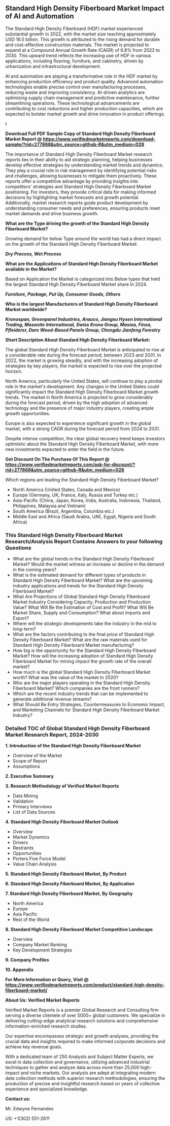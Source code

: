 <h2>Standard High Density Fiberboard Market Impact of AI and Automation</h2><p>The Standard High Density Fiberboard (HDF) market experienced substantial growth in 2022, with the market size reaching approximately USD 18.5 billion. This growth is attributed to the rising demand for durable and cost-effective construction materials. The market is projected to expand at a Compound Annual Growth Rate (CAGR) of 6.8% from 2023 to 2030. This upward trend reflects the increasing use of HDF in various applications, including flooring, furniture, and cabinetry, driven by urbanization and infrastructural development.</p><p>AI and automation are playing a transformative role in the HDF market by enhancing production efficiency and product quality. Advanced automation technologies enable precise control over manufacturing processes, reducing waste and improving consistency. AI-driven analytics are optimizing supply chain management and predictive maintenance, further streamlining operations. These technological advancements are contributing to cost reductions and higher production capacities, which are expected to bolster market growth and drive innovation in product offerings.</p>t</p><p id="" class=""><strong>Download Full PDF Sample Copy of Standard High Density Fiberboard Market Report @ <a href="https://www.verifiedmarketreports.com/download-sample/?rid=277868&utm_source=github-R&utm_medium=028" target="_blank">https://www.verifiedmarketreports.com/download-sample/?rid=277868&utm_source=github-R&utm_medium=028</a></strong></p><p>The importance of&nbsp;Standard High Density Fiberboard Market research reports lies in their ability to aid strategic planning, helping businesses develop effective strategies by understanding market trends and dynamics. They play a crucial role in risk management by identifying potential risks and challenges, allowing businesses to mitigate them proactively. These reports offer a competitive advantage by providing insights into competitors' strategies and Standard High Density Fiberboard Market positioning. For investors, they provide critical data for making informed decisions by highlighting market forecasts and growth potential. Additionally, market research reports guide product development by understanding consumer needs and preferences, ensuring products meet market demands and drive business growth.</p><p><strong>What are the&nbsp;Type driving the growth of the Standard High Density Fiberboard Market?</strong></p><p id="" class="">Growing demand for below Type around the world has had a direct impact on the growth of the Standard High Density Fiberboard Market:</p><em><strong>Dry Process, Wet Process</strong></em></p><strong>What are the&nbsp;Applications&nbsp;of Standard High Density Fiberboard Market available in the Market?</strong></p><p id="" class="">Based on Application the Market is categorized into Below types that held the largest Standard High Density Fiberboard Market share In 2024.</p><em><strong>Furniture, Package, Put Up, Consumer Goods, Others</strong></em></p><strong>Who is the largest Manufacturers of Standard High Density Fiberboard Market worldwide?</strong></p><p><em><strong>Kronospan, Greenpanel Industries, Arauco, Jiangsu Hysen International Trading, Masonite International, Swiss Krono Group, Masisa, Finsa, Pfleiderer, Dare Wood-Based Panels Group, Chengdu Jianfeng Forestry</strong></em></p><p id="" class=""><strong>Short Description About Standard High Density Fiberboard Market:</strong></p><p>The global Standard High Density Fiberboard Market is anticipated to rise at a considerable rate during the forecast period, between 2023 and 2031. In 2022, the market is growing steadily, and with the increasing adoption of strategies by key players, the market is expected to rise over the projected horizon.</p><p>North America, particularly the United States, will continue to play a pivotal role in the market's development. Any changes in the United States could significantly impact the Standard High Density Fiberboard Market growth trends. The market in North America is projected to grow considerably during the forecast period, driven by the high adoption of advanced technology and the presence of major industry players, creating ample growth opportunities.</p><p>Europe is also expected to experience significant growth in the global market, with a strong CAGR during the forecast period from 2024 to 2031.</p><p>Despite intense competition, the clear global recovery trend keeps investors optimistic about the Standard High Density Fiberboard Market, with more new investments expected to enter the field in the future.</p><p id="" class=""><strong>Get Discount On The Purchase Of This Report @ <a href="https://www.verifiedmarketreports.com/ask-for-discount/?rid=277868&utm_source=github-R&utm_medium=028" target="_blank">https://www.verifiedmarketreports.com/ask-for-discount/?rid=277868&utm_source=github-R&utm_medium=028</a></strong></p>Which regions are leading the Standard High Density Fiberboard Market?</p><ul><li>North America (United States, Canada and Mexico)</li><li>Europe (Germany, UK, France, Italy, Russia and Turkey etc.)</li><li>Asia-Pacific (China, Japan, Korea, India, Australia, Indonesia, Thailand, Philippines, Malaysia and Vietnam)</li><li>South America (Brazil, Argentina, Columbia etc.)</li><li>Middle East and Africa (Saudi Arabia, UAE, Egypt, Nigeria and South Africa)</li></ul><h3 id="" class="">This Standard High Density Fiberboard Market Research/Analysis Report Contains Answers to your following Questions</h3><ul><li>What are the global trends in the Standard High Density Fiberboard Market? Would the market witness an increase or decline in the demand in the coming years?</li><li>What is the estimated demand for different types of products in Standard High Density Fiberboard Market? What are the upcoming industry applications and trends for the Standard High Density Fiberboard Market?</li><li>What Are Projections of Global Standard High Density Fiberboard Market Industry Considering Capacity, Production and Production Value? What Will Be the Estimation of Cost and Profit? What Will Be Market Share, Supply and Consumption? What about imports and Export?</li><li>Where will the strategic developments take the industry in the mid to long-term?</li><li>What are the factors contributing to the final price of Standard High Density Fiberboard Market? What are the raw materials used for Standard High Density Fiberboard Market manufacturing?</li><li>How big is the opportunity for the Standard High Density Fiberboard Market? How will the increasing adoption of Standard High Density Fiberboard Market for mining impact the growth rate of the overall market?</li><li>How much is the global Standard High Density Fiberboard Market worth? What was the value of the market In 2020?</li><li>Who are the major players operating in the Standard High Density Fiberboard Market? Which companies are the front runners?</li><li>Which are the recent industry trends that can be implemented to generate additional revenue streams?</li><li>What Should Be Entry Strategies, Countermeasures to Economic Impact, and Marketing Channels for Standard High Density Fiberboard Market Industry?</li></ul><h3 id="" class="">Detailed TOC of Global Standard High Density Fiberboard Market Research Report, 2024-2030</h3><p id="" class=""><strong>1. Introduction of the Standard High Density Fiberboard Market</strong></p><ul><li>Overview of the Market</li><li>Scope of Report</li><li>Assumptions</li></ul><p id="" class=""><strong>2. Executive Summary</strong></p><p id="" class=""><strong>3. Research Methodology of Verified Market Reports</strong></p><ul><li>Data Mining</li><li>Validation</li><li>Primary Interviews</li><li>List of Data Sources</li></ul><p id="" class=""><strong>4. Standard High Density Fiberboard Market Outlook</strong></p><ul><li>Overview</li><li>Market Dynamics</li><li>Drivers</li><li>Restraints</li><li>Opportunities</li><li>Porters Five Force Model</li><li>Value Chain Analysis</li></ul><p id="" class=""><strong>5. Standard High Density Fiberboard Market, By Product</strong></p><p id="" class=""><strong>6. Standard High Density Fiberboard Market, By Application</strong></p><p id="" class=""><strong>7. Standard High Density Fiberboard Market, By Geography</strong></p><ul><li>North America</li><li>Europe</li><li>Asia Pacific</li><li>Rest of the World</li></ul><p id="" class=""><strong>8. Standard High Density Fiberboard Market Competitive Landscape</strong></p><ul><li>Overview</li><li>Company Market Ranking</li><li>Key Development Strategies</li></ul><p id="" class=""><strong>9. Company Profiles</strong></p><p id="" class=""><strong>10. Appendix</strong></p><p id="" class=""><strong>For More Information or Query, Visit @ <a href="https://www.verifiedmarketreports.com/product/standard-high-density-fiberboard-market/" target="_blank">https://www.verifiedmarketreports.com/product/standard-high-density-fiberboard-market/</a></strong></p><p id="" class=""><strong>About Us: Verified Market Reports</strong></p><p id="" class="">Verified Market Reports is a premier Global Research and Consulting firm serving a diverse clientele of over 5000+ global customers. We specialize in delivering cutting-edge analytical research solutions and comprehensive information-enriched research studies.</p><p id="" class="">Our expertise encompasses strategic and growth analyses, providing the crucial data and insights required to make informed corporate decisions and achieve key revenue goals.</p><p id="" class="">With a dedicated team of 250 Analysts and Subject Matter Experts, we excel in data collection and governance, utilizing advanced industrial techniques to gather and analyze data across more than 25,000 high-impact and niche markets. Our analysts are adept at integrating modern data collection methods with superior research methodologies, ensuring the production of precise and insightful research based on years of collective experience and specialized knowledge.</p><p id="" class=""><strong>Contact us:</strong></p><p id="" class="">Mr. Edwyne Fernandes</p><p id="" class="">US: +1(302) 551-2611</p>